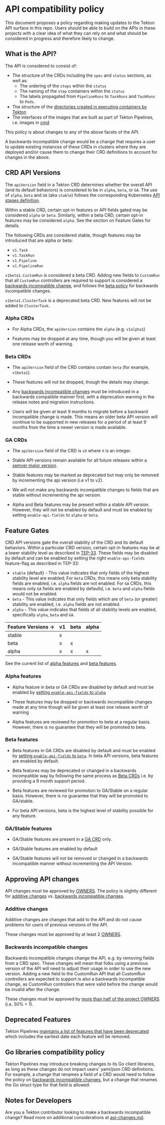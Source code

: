 # API compatibility policy

This document proposes a policy regarding making updates to the Tekton API surface in this
repo. Users should be able to build on the APIs in these projects with a clear
idea of what they can rely on and what should be considered in progress and
therefore likely to change.

## What is the API?

The API is considered to consist of:

- The structure of the CRDs including the `spec` and `status` sections, as well as:
  - The ordering of the `steps` within the `status`
  - The naming of the `step` containers within the `status`
  - The labels propagated from `PipelineRuns` to `TaskRuns` and `TaskRuns` to `Pods`.
- The structure of the [directories created in executing containers by Tekton](docs/tasks.md#reserved-directories)
- The interfaces of the images that are built as part of Tekton Pipelines,
  i.e. images in [cmd](https://github.com/tektoncd/pipeline/tree/main/cmd)

This policy is about changes to any of the above facets of the API.

A backwards incompatible change would be a change that requires a user to update
existing instances of these CRDs in clusters where they are deployed and/or cause them
to change their CRD definitions to account for changes in the above.

## CRD API Versions

The `apiVersion` field in a Tekton CRD determines whether the overall API (and its default behaviors) is considered to be in `alpha`, `beta`, or `GA`. The use of `alpha`, `beta` and `GA` (aka `stable`) follows the corresponding Kubernetes [API stages definition](https://kubernetes.io/docs/reference/using-api/#api-versioning).

Within a stable CRD, certain opt-in features or API fields gated may be considered `alpha` or `beta`. Similarly, within a beta CRD, certain opt-in features may be considered `alpha`. See the section on Feature Gates for details.

The following CRDs are considered stable, though features may be introduced that are
alpha or beta:

- `v1.Task`
- `v1.TaskRun`
- `v1.Pipeline`
- `v1.PipelineRun`

`v1beta1.CustomRun` is considered a beta CRD. Adding new fields to `CustomRun`
that all `CustomRun` controllers are required to support is considered a [backwards incompatible change](#backwards-incompatible-changes),
and follows the [beta policy](#beta-crds) for backwards incompatible changes.

`v1beta1.ClusterTask` is a deprecated beta CRD. New features will not be added to `ClusterTask`.

### Alpha CRDs

- For Alpha CRDs, the `apiVersion` contains the `alpha` (e.g. `v1alpha1`)
  
- Features may be dropped at any time, though you will be given at least one release worth of warning.

### Beta CRDs

- The `apiVersion` field of the CRD contains contain `beta` (for example, `v1beta1`).

- These features will not be dropped, though the details may change.

- Any [backwards incompatible changes](#backwards-incompatible-changes) must be introduced in a backwards compatible manner first, with a   deprecation warning in the release notes and migration instructions.

- Users will be given at least 9 months to migrate before a backward incompatible change is made. This means an older beta API version will continue to be supported in new releases for a period of at least 9 months from the time a newer version is made available.


### GA CRDs

- The `apiVersion` field of the CRD is `vX` where `X` is an integer.

- Stable API versions remain available for all future releases within a [semver major version](https://semver.org/#summary).

- Stable features may be marked as deprecated but may only be removed by incrementing the api version (i.e v1 to v2).

- We will not make any backwards incompatible changes to fields that are stable without incrementing the api version.

- Alpha and Beta features may be present within a stable API version. However, they will not be enabled by default and must be enabled by setting `enable-api-fields` to `alpha` or `beta`.

## Feature Gates

CRD API versions gate the overall stability of the CRD and its default behaviors. Within a particular CRD version, certain opt-in features may be at a lower stability level as described in [TEP-33](https://github.com/tektoncd/community/blob/main/teps/0033-tekton-feature-gates.md). These fields may be disabled by default and can be enabled by setting the right `enable-api-fields` feature-flag as described in TEP-33:

* `stable` (default) - This value indicates that only fields of the highest stability level are enabled; For `beta` CRDs, this means only     beta stability fields are enabled, i.e. `alpha` fields are not enabled. For  `GA` CRDs, this means only `GA` fields are enabled by defaultd, i.e. `beta` and `alpha` fields would not be enabled.
* `beta` - This value indicates that only fields which are of `beta` (or greater) stability are enabled, i.e. `alpha` fields are not enabled. 
* `alpha` - This value indicates that fields of all stability levels are enabled, specifically `alpha`, `beta` and `GA`.


| Feature Versions -> | v1 | beta | alpha |
|---------------------|----|------|-------|
| stable              | x  |      |       |
| beta                | x  | x    |       |
| alpha               | x  | x    | x     |


See the current list of [alpha features](https://github.com/tektoncd/pipeline/blob/main/docs/install.md#alpha-features) and [beta features](https://github.com/tektoncd/pipeline/blob/main/docs/install.md#beta-features).


### Alpha features

- Alpha feature in beta or GA CRDs are disabled by default and must be enabled by [setting `enable-api-fields` to `alpha`](https://github.com/tektoncd/pipeline/blob/main/docs/install.md#alpha-features)

- These features may be dropped or backwards incompatible changes made at any time though will be given at least one release worth of warning

- Alpha features are reviewed for promotion to beta at a regular basis. However, there is no guarantee that they will be promoted to beta.

### Beta features

- Beta features in GA CRDs are disabled by default and must be enabled by [setting `enable-api-fields` to `beta`](https://github.com/tektoncd/pipeline/blob/main/docs/install.md#beta-features). In beta API versions, beta features are enabled by default.

- Beta features may be deprecated or changed in a backwards incompatible way by following the same process as [Beta CRDs](#beta-crds) 
  i.e. by providing a 9 month support period.

- Beta features are reviewed for promotion to GA/Stable on a regular basis. However, there is no guarantee that they will be promoted to GA/stable.

- For beta API versions, beta is the highest level of stability possible for any feature.
  
### GA/Stable features

- GA/Stable features are present in a [GA CRD](#ga-crds) only.

- GA/Stable features are enabled by default

- GA/Stable features will not be removed or changed in a backwards incompatible manner without incrementing the API Version.

## Approving API changes

API changes must be approved by [OWNERS](OWNERS). The policy is slightly different
for [additive changes](#additive-changes) vs.
[backwards incompatible changes](#backwards-incompatible-changes).

### Additive changes

Additive changes are changes that add to the API and do not cause problems for users
of previous versions of the API.

These changes must be approved by at least 2 [OWNERS](OWNERS).

### Backwards incompatible changes

Backwards incompatible changes change the API, e.g. by removing fields from a CRD
spec. These changes will mean that folks using a previous version of the API will need
to adjust their usage in order to use the new version.
Adding a new field to the CustomRun API that all CustomRun controllers are expected to support
is also a backwards incompatible change, as CustomRun controllers that were valid before the change
would be invalid after the change.

These changes must be approved by [more than half of the project OWNERS](OWNERS)
(i.e. 50% + 1).

## Deprecated Features

Tekton Pipelines [maintains a list of features that have been deprecated](https://github.com/tektoncd/pipeline/tree/main/docs/deprecations.md)
which includes the earliest date each feature will be removed.

## Go libraries compatibility policy

Tekton Pipelines may introduce breaking changes to its Go client libraries, as long as these changes
do not impact users' yaml/json CRD definitions. For example, a change that renames a field of a CRD
would need to follow the policy on [backwards incompatible changes](#backwards-incompatible-changes),
but a change that renames the Go struct type for that field is allowed.

## Notes for Developers

Are you a Tekton contributor looking to make a backwards incompatible change?
Read more on additional considerations at [api-changes.md](./docs/developers/api-changes.md#deprecations).
